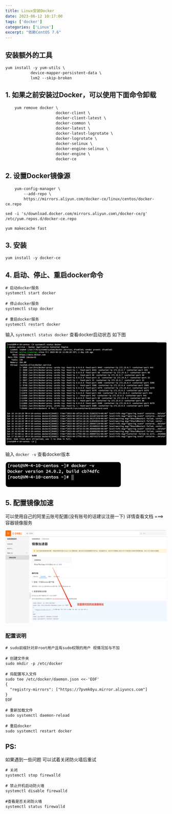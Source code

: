 ```yaml
---
title: Linux安装Docker
date: 2023-06-12 10:17:00
tags: ['docker']
categories: ['Linux']
excerpt: "依赖CentOS 7.6"
---
```


## 安装额外的工具

``` shell
yum install -y yum-utils \
           device-mapper-persistent-data \
           lvm2 --skip-broken
```


## 1. 如果之前安装过Docker，可以使用下面命令卸载

```shell
    yum remove docker \
                      docker-client \
                      docker-client-latest \
                      docker-common \
                      docker-latest \
                      docker-latest-logrotate \
                      docker-logrotate \
                      docker-selinux \
                      docker-engine-selinux \
                      docker-engine \
                      docker-ce
```

## 2. 设置Docker镜像源

```shell
    yum-config-manager \
        --add-repo \
        https://mirrors.aliyun.com/docker-ce/linux/centos/docker-ce.repo
```

```shell
sed -i 's/download.docker.com/mirrors.aliyun.com\/docker-ce/g' /etc/yum.repos.d/docker-ce.repo
```

```shell
yum makecache fast
```


## 3. 安装
```shell
yum install -y docker-ce
```


## 4. 启动、停止、重启docker命令

```shell
# 启动docker服务
systemctl start docker  

# 停止docker服务
systemctl stop docker  

# 重启docker服务
systemctl restart docker  
```


输入 `systemctl status docker` 查看docker启动状态 如下图

![image](/images/linux-insert-docker/docker-status.png)

输入 `docker -v` 查看docker版本

![image](/images/linux-insert-docker/docker-version.png)

## 5. 配置镜像加速

可以使用自己的阿里云账号配置(没有账号的话建议注册一下) 详情查看文档 ===> <a herf="https://cr.console.aliyun.com/cn-hangzhou/instances/mirrors">容器镜像服务</a>

![image](/images/linux-insert-docker/docker-mirrors.png)

### 配置说明

```shell
# sudo前缀针对非root用户且有sudo权限的用户 视情况加与不加

# 创建文件夹
sudo mkdir -p /etc/docker

# 将配置写入文件
sudo tee /etc/docker/daemon.json <<-'EOF'
{
  "registry-mirrors": ["https://7pvmk0yu.mirror.aliyuncs.com"]
}
EOF

# 重新加载文件
sudo systemctl daemon-reload

# 重启docker
sudo systemctl restart docker
```

## PS:

如果遇到一些问题 可以试着关闭防火墙后重试

```shell
# 关闭
systemctl stop firewalld

# 禁止开机启动防火墙
systemctl disable firewalld

#查看是否关闭防火墙
systemctl status firewalld
```







